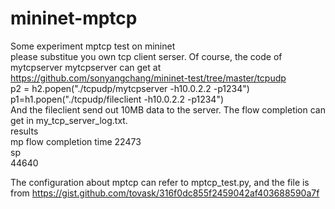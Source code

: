 # mininet-mptcp
Some experiment mptcp test on mininet  
please substitue you own tcp client serser. Of course, the code of mytcpserver mytcpserver can get at https://github.com/sonyangchang/mininet-test/tree/master/tcpudp   
p2 = h2.popen("./tcpudp/mytcpserver -h10.0.2.2 -p1234")  
p1=h1.popen("./tcpudp/fileclient -h10.0.2.2 -p1234")  
And the fileclient send out 10MB data to the server. The flow completion can get in my_tcp_server_log.txt.  
results   
mp flow completion time 22473  
sp   
44640  

The configuration about mptcp can refer to mptcp_test.py, and the file is from https://gist.github.com/tovask/316f0dc855f2459042af403688590a7f   
